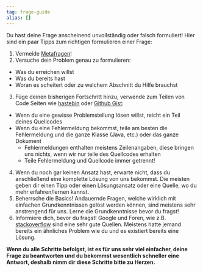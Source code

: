 ```yaml
---
tag: frage-guide
alias: []
---
```

Du hast deine Frage anscheinend unvollständig oder falsch formuliert!
Hier sind ein paar Tipps zum richtigen formulieren einer Frage:
1. Vermeide [Metafragen](<https://metafrage.de/>)!
2. Versuche dein Problem genau zu formulieren:
  - Was du erreichen willst
  - Was du bereits hast
  - Woran es scheitert oder zu welchem Abschnitt du Hilfe brauchst
3. Füge deinen bisherigen Fortschritt hinzu, verwende zum Teilen von Code Seiten wie [hastebin](<https://hastebin.com/>) oder [Github Gist](<https://gist.github.com/>):
  - Wenn du eine gewisse Problemstellung lösen willst, reicht ein Teil deines Quellcodes
  - Wenn du eine Fehlermeldung bekommst, teile am besten die Fehlermeldung und die ganze Klasse (Java, etc.) oder das ganze Dokument
    - Fehlermeldungen enthalten meistens Zeilenangaben, diese bringen uns nichts, wenn wir nur teile des Quellcodes erhalten
    - Teile Fehlermeldung und Quellcode immer getrennt!
4. Wenn du noch gar keinen Ansatz hast, erwarte nicht, dass du anschließend eine komplette Lösung von uns bekommst. Die meisten geben dir einen Tipp oder einen Lösungsansatz oder eine Quelle, wo du mehr erfahren/lernen kannst.
5. Beherrsche die Basics!
Andauernde Fragen, welche wirklich mit einfachen Grundkenntnissen gelöst werden können, sind meistens sehr anstrengend für uns. Lerne die Grundkenntnisse bevor du fragst!
6. Informiere dich, bevor du fragst!
Google und Foren, wie z.B. [stackoverflow](<https://stackoverflow.com/>) sind eine sehr gute Quellen. Meistens hatte jemand bereits ein ähnliches Problem wie du und es existiert bereits eine Lösung.

**Wenn du alle Schritte befolgst, ist es für uns sehr viel einfacher, deine Frage zu beantworten und du bekommst wesentlich schneller eine Antwort, deshalb nimm dir diese Schritte bitte zu Herzen.**
